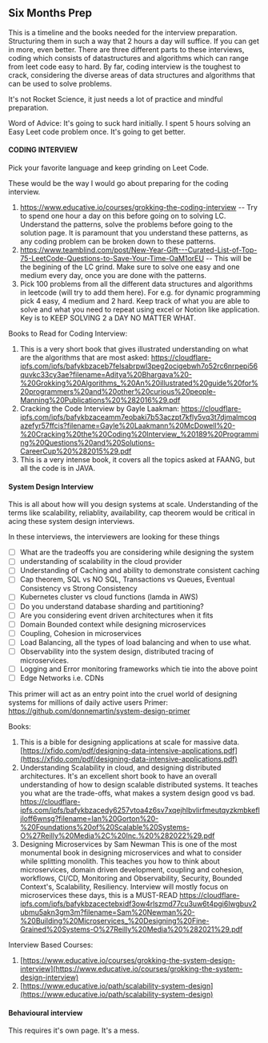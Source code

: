 ## Six Months Prep

This is a timeline and the books needed for the interview preparation. Structuring them in such a way that 2 hours a day will suffice. If you can get in more, even better.  There are three different parts to these interviews, coding which consists of datastructures and algorithms which can range from leet code easy to hard. By far, coding interview is the toughest to crack, considering the diverse areas of data structures and algorithms that can be used to solve problems.      

It's not Rocket Science, it just needs a lot of practice and mindful preparation. 

Word of Advice: It's going to suck hard initially. I spent 5 hours solving an Easy Leet code problem once. It's going to get better.
#### CODING INTERVIEW
Pick your favorite language and keep grinding on Leet Code. 

These would be the way I would go about preparing for the coding interview. 
1. https://www.educative.io/courses/grokking-the-coding-interview -- Try to spend one hour a day on this before going on to solving LC. Understand the patterns, solve the problems before going to the solution page. It is paramount that you understand these patterns, as any coding problem can be broken down to these patterns.
2. https://www.teamblind.com/post/New-Year-Gift---Curated-List-of-Top-75-LeetCode-Questions-to-Save-Your-Time-OaM1orEU -- This will be the begining of the LC grind. Make sure to solve one easy and one medium every day, once you are done with the patterns. 
3. Pick 100 problems from all the different data structures and algorithms in leetcode (will try to add them here). For e.g. for dynamic programming pick 4 easy, 4 medium and 2 hard. Keep track of what you are able to solve and what you need to repeat using excel or Notion like application.
Key is to KEEP SOLVING 2 a DAY NO MATTER WHAT. 

Books to Read for Coding Interview:
1. This is a very short book that gives illustrated understanding on what are the algorithms that are most asked: https://cloudflare-ipfs.com/ipfs/bafykbzaceb7felsabrpwl3peg2ocigebwh7o52rc6nrpepi56quvkc33cy3ae?filename=Aditya%20Bhargava%20-%20Grokking%20Algorithms_%20An%20illustrated%20guide%20for%20programmers%20and%20other%20curious%20people-Manning%20Publications%20%282016%29.pdf 
2. Cracking the Code Interview by Gayle Laakman: 
https://cloudflare-ipfs.com/ipfs/bafykbzaceamm7eobaki7b53aczpt7kfly5vq3t7djmalmcoqazefyr57ffcis?filename=Gayle%20Laakmann%20McDowell%20-%20Cracking%20the%20Coding%20Interview_%20189%20Programming%20Questions%20and%20Solutions-CareerCup%20%282015%29.pdf
4.  This is a very intense book, it covers all the topics asked at FAANG, but all the code is in JAVA. 

#### System Design Interview
This is all about how will you design systems at scale. Understanding of the terms like scalability, reliablity, availability, cap theorem would be critical in acing these system design interviews. 

In these interviews, the interviewers are looking for these things
- [ ] What are the tradeoffs you are considering while designing the system
- [ ] understanding of scalability in the cloud provider
- [ ] Understanding of Caching and ability to demonstrate consistent caching
- [ ] Cap theorem, SQL vs NO SQL, Transactions vs Queues, Eventual Consistency vs Strong Consistency 
- [ ] Kubernetes cluster vs cloud functions (lamda in AWS)
- [ ] Do you understand database sharding and partitioning? 
- [ ] Are you considering event driven architectures when it fits
- [ ] Domain Bounded context while designing microservices
- [ ] Coupling, Cohesion in microservices
- [ ] Load Balancing, all the types of load balancing and when to use what. 
- [ ] Observability into the system design, distributed tracing of microservices. 
- [ ] Logging and Error monitoring frameworks which tie into the above point
- [ ] Edge Networks i.e. CDNs 
	 
This primer will act as an entry point into the cruel world of designing systems for millions of daily active users
Primer: https://github.com/donnemartin/system-design-primer 

Books:
1. This is a bible for designing applications at scale for massive data.  [https://xfido.com/pdf/designing-data-intensive-applications.pdf](https://xfido.com/pdf/designing-data-intensive-applications.pdf)
2. Understanding Scalability in cloud, and designing distributed architectures. It's an excellent short book to have an overall understanding of how to design scalable distributed systems. It teaches you what are the trade-offs, what makes a system design good vs bad. 
https://cloudflare-ipfs.com/ipfs/bafykbzacedy6257vtoa4z6sv7xqejhlbvlirfmeutqyzkmbkefljloff6wnsg?filename=Ian%20Gorton%20-%20Foundations%20of%20Scalable%20Systems-O%27Reilly%20Media%2C%20Inc.%20%282022%29.pdf
3. Designing Microservices by Sam Newman
This is one of the most monumental book in designing microservices and what to consider while splitting monolith. This teaches you how to think about microservices, domain driven development, coupling and cohesion, workflows, CI/CD, Monitoring and Observability, Security, Bounded Context's, Scalability, Resiliency. 
Interview will mostly focus on microservices these days, this is a MUST-READ
https://cloudflare-ipfs.com/ipfs/bafykbzacectebxidf3ow4rlszmd77cu3uw6t4pgi6lwgbuv2ubmu5akn3gm3m?filename=Sam%20Newman%20-%20Building%20Microservices_%20Designing%20Fine-Grained%20Systems-O%27Reilly%20Media%20%282021%29.pdf


Interview Based Courses:
1.    [https://www.educative.io/courses/grokking-the-system-design-interview](https://www.educative.io/courses/grokking-the-system-design-interview)
2.   [https://www.educative.io/path/scalability-system-design](https://www.educative.io/path/scalability-system-design)


#### Behavioural interview
This requires it's own page. It's a mess. 

